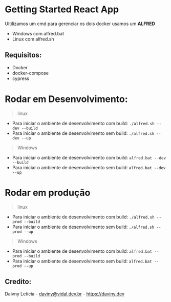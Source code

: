 # Getting Started React App

Ultilizamos um cmd para gerenciar os dois docker usamos um **ALFRED**

- Windows com alfred.bat
- Linux com alfred.sh


## Requisitos:

- Docker
- docker-compose
- cypress


# Rodar em Desenvolvimento:

> linux
- Para iniciar o ambiente de desenvolvimento com build: `./alfred.sh --dev --build`
- Para iniciar o ambiente de desenvolvimento sem build: `./alfred.sh --dev --up`

> Windows
- Para iniciar o ambiente de desenvolvimento com build: `alfred.bat --dev --build`
- Para iniciar o ambiente de desenvolvimento sem build: `alfred.bat --dev --up`
# Rodar em produção

> linux
- Para iniciar o ambiente de desenvolvimento com build: `./alfred.sh --prod --build`
- Para iniciar o ambiente de desenvolvimento sem build: `./alfred.sh --prod --up`

> Windows
- Para iniciar o ambiente de desenvolvimento com build: `alfred.bat --prod --build`
- Para iniciar o ambiente de desenvolvimento sem build: `alfred.bat --prod --up`


## Credito:

 Daivny Letícia 
    - daviny@vidal.dev.br
    - https://daviny.dev